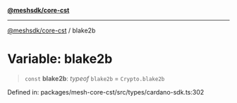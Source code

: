 [**@meshsdk/core-cst**](../README.md)

***

[@meshsdk/core-cst](../globals.md) / blake2b

# Variable: blake2b

> `const` **blake2b**: *typeof* `blake2b` = `Crypto.blake2b`

Defined in: packages/mesh-core-cst/src/types/cardano-sdk.ts:302
